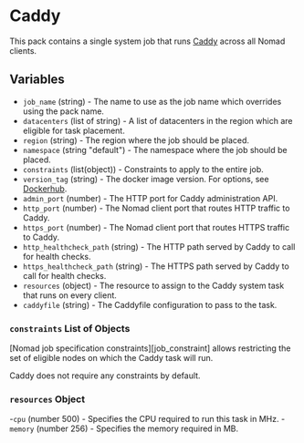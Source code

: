 # Caddy

This pack contains a single system job that runs [Caddy](https://caddyserver.com/) across all Nomad clients.

## Variables

- `job_name` (string) - The name to use as the job name which overrides using the pack name.
- `datacenters` (list of string) - A list of datacenters in the region which are eligible for task placement.
- `region` (string) - The region where the job should be placed.
- `namespace` (string "default") - The namespace where the job should be placed.
- `constraints` (list(object)) - Constraints to apply to the entire job.
- `version_tag` (string) - The docker image version. For options, see [Dockerhub](https://hub.docker.com/_/caddy).
- `admin_port` (number) - The HTTP port for Caddy administration API.
- `http_port` (number) - The Nomad client port that routes HTTP traffic to Caddy.
- `https_port` (number) - The Nomad client port that routes HTTPS traffic to Caddy.
- `http_healthcheck_path` (string) - The HTTP path served by Caddy to call for health checks.
- `https_healthcheck_path` (string) - The HTTPS path served by Caddy to call for health checks.
- `resources` (object) - The resource to assign to the Caddy system task that runs on every client.
- `caddyfile` (string) - The Caddyfile configuration to pass to the task.

### `constraints` List of Objects

[Nomad job specification constraints][job_constraint] allows restricting the set of eligible nodes
on which the Caddy task will run.

Caddy does not require any constraints by default.

### `resources` Object

-`cpu` (number 500) - Specifies the CPU required to run this task in MHz.
-`memory` (number 256) - Specifies the memory required in MB.

